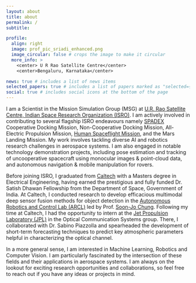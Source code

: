 ```yaml
---
layout: about
title: about
permalink: /
subtitle: 

profile:
  align: right
  image: prof_pic_sriadi_enhanced.png
  image_circular: false # crops the image to make it circular
  more_info: >
    <center> U R Rao Satellite Centre</center>
    <center>Bengaluru, Karnataka</center> 

news: true # includes a list of news items
selected_papers: true # includes a list of papers marked as "selected={true}"
social: true # includes social icons at the bottom of the page
---
```


I am a Scientist in the Mission Simulation Group (MSG) at [U.R. Rao Satellite Centre, Indian Space Research Organization (ISRO)](https://www.ursc.gov.in). I am actively involved in contributing to several flagship ISRO endeavours namely [SPADEX](https://www.isro.gov.in/spadex_docking.html) Cooperative Docking Mission, Non-Cooperative Docking Mission, All-Electric Propulsion Mission, [Human Spaceflight Mission](https://www.isro.gov.in/Gaganyaan.html), and the Mars Landing Mission. My work involves tackling diverse AI and robotics research challenges in aerospace systems. I am also engaged in notable technology demonstration projects, including pose estimation and tracking of uncooperative spacecraft using monocular images & point-cloud data, and autonomous navigation & mobile manipulation for rovers.

Before joining ISRO, I graduated from [Caltech](https://www.caltech.edu) with a Masters degree in Electrical Engineering, having earned the prestigious and fully funded Dr. Satish Dhawan Fellowship from the Department of Space, Government of India. At Caltech, I conducted research to develop efficacious multimodal deep sensor fusion methods for object detection in the [Autonomous Robotics and Control Lab (ARCL)](http://aerospacerobotics.caltech.edu) led by Prof. [Soon-Jo Chung](https://scholar.google.com/citations?user=-ClLU3EAAAAJ&hl=en). Following my time at Caltech, I had the opportunity to intern at the [Jet Propulsion Laboratory (JPL)](https://www.jpl.nasa.gov) in the Optical Communication Systems group. There, I collaborated with Dr. Sabino Piazzolla and spearheaded the development of short-term forecasting techniques to predict key atmospheric parameters helpful in characterizing the optical channel.

In a more general sense, I am interested in Machine Learning, Robotics and Computer Vision. I am particularly fascinated by the intersection of these fields and their applications in aerospace systems. I am always on the lookout for exciting research opportunities and collaborations, so feel free to reach out if you have any ideas or projects in mind.